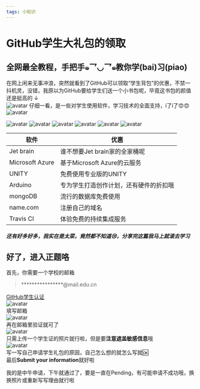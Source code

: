 ```yaml
---
tags: 小知识
---
```

# GitHub学生大礼包的领取 #  
## 全网最全教程，手把手๑乛◡乛๑教你学(bai)习(piao) ##

在网上闲来无事冲浪，突然就看到了GitHub可以领取“学生背包”的优惠，不禁一抖机灵，没错，我原以为GitHub要给学生们送一个小书包呢，毕竟这书包的颜值还是挺高的  &darr;   
![avatar](https://s1.ax1x.com/2020/07/14/UUKnlq.png)
仔细一看，是一些对学生使用软件，学习技术的全面支持，i了i了:heart_eyes::heart_eyes:  
![avatar](https://s1.ax1x.com/2020/07/14/UUKim8.png)
<!--more-->
![avatar](https://s1.ax1x.com/2020/07/14/UUK96P.png)
![avatar](https://s1.ax1x.com/2020/07/14/UUKmpn.png)
![avatar](https://s1.ax1x.com/2020/07/14/UUKCOf.png)
![avatar](https://s1.ax1x.com/2020/07/14/UUKF0S.png)
![avatar](https://s1.ax1x.com/2020/07/14/UUKkTg.png)
![avatar](https://s1.ax1x.com/2020/07/14/UUKZfs.png)  

|  软件  |  优惠  |
| ---- | ---- |
|Jet brain|谁不想要Jet brain家的全家桶呢|
|Microsoft Azure|基于Microsoft Azure的云服务|
|UNITY|免费使用专业版的UNITY|
|Arduino|专为学生打造创作计划，还有硬件的折扣哦|
|mongoDB|流行的数据库免费使用|
|name.com|注册自己的域名|
|Travis CI|体验免费的持续集成服务|
##### 还有好多好多，我实在是太菜，竟然都不知道:cry:，分享完这篇我马上就滚去学习 #####  
## 好了，进入正题咯 ##

首先，你需要一个学校的邮箱

> ****************@mail.edu.cn  

[GitHub学生认证](https://education.github.com/discount_requests/new)  
![avatar](https://s1.ax1x.com/2020/07/14/UUMQgI.png)  
填写邮箱  
![avatar](https://s1.ax1x.com/2020/07/14/UUM0vq.png)  
再在邮箱里验证就可了  
![avatar](https://s1.ax1x.com/2020/07/14/UUM7VO.png)  
只需上传一个学生证的照片就行啦，但是要**注意遮盖敏感信息**哦  
![avatar](https://s1.ax1x.com/2020/07/14/UUMHaD.png)  
写一写自己申请学生礼包的原因，自己怎么想的就怎么写就🆗  
最后**Submit your information**就好啦  
	
我的是中午申请，下午就通过了，要是一直在Pending，有可能申请不成功哦，换换照片或重新写写理由就行啦